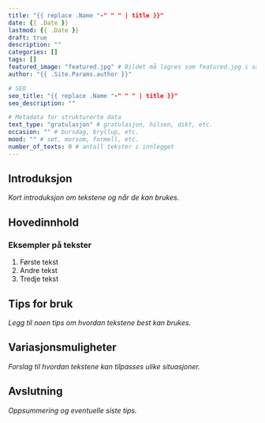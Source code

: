 ```yaml
---
title: "{{ replace .Name "-" " " | title }}"
date: {{ .Date }}
lastmod: {{ .Date }}
draft: true
description: ""
categories: []
tags: []
featured_image: "featured.jpg" # Bildet må lagres som featured.jpg i samme mappe som denne filen
author: "{{ .Site.Params.author }}"

# SEO
seo_title: "{{ replace .Name "-" " " | title }}"
seo_description: ""

# Metadata for strukturerte data
text_type: "gratulasjon" # gratulasjon, hilsen, dikt, etc.
occasion: "" # bursdag, bryllup, etc.
mood: "" # søt, morsom, formell, etc.
number_of_texts: 0 # antall tekster i innlegget
---
```


## Introduksjon

*Kort introduksjon om tekstene og når de kan brukes.*

## Hovedinnhold

### Eksempler på tekster

1. Første tekst
2. Andre tekst
3. Tredje tekst
<!-- Fortsett med flere tekster -->

## Tips for bruk

*Legg til noen tips om hvordan tekstene best kan brukes.*

## Variasjonsmuligheter

*Forslag til hvordan tekstene kan tilpasses ulike situasjoner.*

## Avslutning

*Oppsummering og eventuelle siste tips.*
